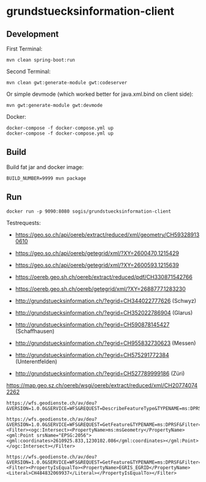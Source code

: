 # grundstuecksinformation-client

## Development

First Terminal:
```
mvn clean spring-boot:run
```

Second Terminal:
```
mvn clean gwt:generate-module gwt:codeserver
```

Or simple devmode (which worked better for java.xml.bind on client side):
```
mvn gwt:generate-module gwt:devmode 
```

Docker:

```
docker-compose -f docker-compose.yml up
docker-compose -f docker-compose.yml up
```


## Build

Build fat jar and docker image:
```
BUILD_NUMBER=9999 mvn package
```




## Run 
```
docker run -p 9090:8080 sogis/grundstuecksinformation-client
```

Testrequests:
- https://geo.so.ch/api/oereb/extract/reduced/xml/geometry/CH593289130610
- https://geo.so.ch/api/oereb/getegrid/xml/?XY=2600470,1215429
- https://geo.so.ch/api/oereb/getegrid/xml/?XY=2600593,1215639

- https://oereb.geo.sh.ch/oereb/extract/reduced/pdf/CH330871542766 
- https://oereb.geo.sh.ch/oereb/getegrid/xml/?XY=2688777,1283230
 

- http://grundstuecksinformation.ch/?egrid=CH344022777626 (Schwyz)
- http://grundstuecksinformation.ch/?egrid=CH352022786904 (Glarus)
- http://grundstuecksinformation.ch/?egrid=CH590878145427 (Schaffhausen)
- http://grundstuecksinformation.ch/?egrid=CH955832730623 (Messen)
- http://grundstuecksinformation.ch/?egrid=CH575291772384 (Unterentfelden)
- http://grundstuecksinformation.ch/?egrid=CH527789999186 (Züri)

https://map.geo.sz.ch/oereb/wsgi/oereb/extract/reduced/xml/CH207740742262

```
https://wfs.geodienste.ch/av/deu?&VERSION=1.0.0&SERVICE=WFS&REQUEST=DescribeFeatureType&TYPENAME=ms:DPRSF

https://wfs.geodienste.ch/av/deu?&VERSION=1.0.0&SERVICE=WFS&REQUEST=GetFeature&TYPENAME=ms:DPRSF&Filter=<Filter><ogc:Intersect><PropertyName>ms:msGeometry</PropertyName><gml:Point srsName="EPSG:2056"><gml:coordinates>2610925.833,1230102.086</gml:coordinates></gml:Point></ogc:Intersect></Filter>

https://wfs.geodienste.ch/av/deu?&VERSION=1.0.0&SERVICE=WFS&REQUEST=GetFeature&TYPENAME=ms:DPRSF&Filter=<Filter><PropertyIsEqualTo><PropertyName>EGRIS_EGRID</PropertyName><Literal>CH484832069937</Literal></PropertyIsEqualTo></Filter>
``` 
